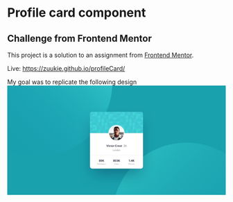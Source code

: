 # Profile card component
## Challenge from Frontend Mentor
This project is a solution to an assignment from [Frontend Mentor](https://www.frontendmentor.io/challenges/profile-card-component-cfArpWshJ).

Live: https://zuukie.github.io/profileCard/

My goal was to replicate the following design
![img](/design/desktop-design.jpg)

